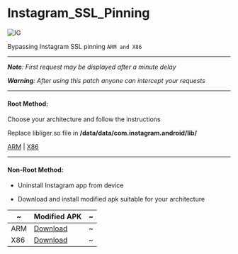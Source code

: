 # Instagram_SSL_Pinning


![IG](https://raw.githubusercontent.com/pouyadarabi/Instagram_SSL_Pinning/master/ig.png)

Bypassing Instagram SSL pinning `ARM and X86` 

---

***Note**: First request may be displayed after a minute delay*

***Warning**: After using this patch anyone can intercept your requests*

---

#### Root Method:

Choose your architecture and follow the instructions

Replace libliger.so file in **/data/data/com.instagram.android/lib/**

[ARM](https://github.com/pouyadarabi/Instagram_SSL_Pinning/tree/master/arm) | [X86](https://github.com/pouyadarabi/Instagram_SSL_Pinning/tree/master/x86)

---

#### Non-Root Method:

- Uninstall Instagram app from device

- Download and install modified apk suitable for your architecture


~ | Modified APK | ~
--- | --- | ---
ARM | [Download](https://github.com/pouyadarabi/Instagram_SSL_Pinning/blob/master/arm/com.instagram.android_26.0.0.10.86_minAPI16(armeabi-v7a)(nodpi).apk) | ~
X86 | [Download](https://github.com/pouyadarabi/Instagram_SSL_Pinning/blob/master/x86/com.instagram.android_23.0.0.6.135_minAPI16(x86)(nodpi).apk) | ~


